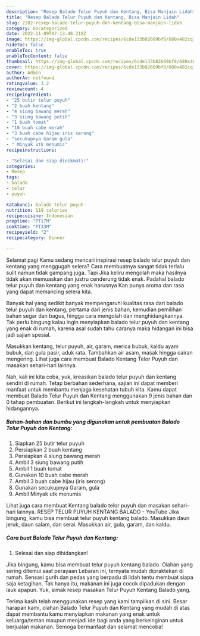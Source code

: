 ```yaml
---
description: "Resep Balado Telur Puyuh dan Kentang, Bisa Manjain Lidah"
title: "Resep Balado Telur Puyuh dan Kentang, Bisa Manjain Lidah"
slug: 2282-resep-balado-telur-puyuh-dan-kentang-bisa-manjain-lidah
category: Uncategorized
date: 2022-11-09T07:13:48.218Z
image: https://img-global.cpcdn.com/recipes/6cde133b82669bf8/680x482cq70/balado-telur-puyuh-dan-kentang-foto-resep-utama.jpg
hideToc: false
enableToc: true
enableTocContent: false
thumbnail: https://img-global.cpcdn.com/recipes/6cde133b82669bf8/680x482cq70/balado-telur-puyuh-dan-kentang-foto-resep-utama.jpg
cover: https://img-global.cpcdn.com/recipes/6cde133b82669bf8/680x482cq70/balado-telur-puyuh-dan-kentang-foto-resep-utama.jpg
author: Admin
authorAv: notfound
ratingvalue: 3.2
reviewcount: 4
recipeingredient:
- "25 butir telur puyuh"
- "2 buah kentang"
- "4 siung bawang merah"
- "3 siung bawang putih"
- "1 buah tomat"
- "10 buah cabe merah"
- "3 buah cabe hijau iris serong"
- "secukupnya Garam gula"
- " Minyak utk menumis"
recipeinstructions:

- "Selesai dan siap dinikmati!"
categories:
- Resep
tags:
- balado
- telur
- puyuh

katakunci: balado telur puyuh 
nutrition: 119 calories
recipecuisine: Indonesian
preptime: "PT17M"
cooktime: "PT33M"
recipeyield: "2"
recipecategory: Dinner

---
```



Selamat pagi Kamu sedang mencari inspirasi resep balado telur puyuh dan kentang yang menggugah selera? Cara membuatnya sangat tidak terlalu sulit namun tidak gampang juga. Tapi Jika keliru mengolah maka hasilnya tidak akan memuaskan dan justru cenderung tidak enak. Padahal balado telur puyuh dan kentang yang enak harusnya Kan punya aroma dan rasa yang dapat memancing selera kita.


Banyak hal yang sedikit banyak mempengaruhi kualitas rasa dari balado telur puyuh dan kentang, pertama dari jenis bahan, kemudian pemilihan bahan segar dan bagus, hingga cara mengolah dan menghidangkannya. Tak perlu bingung kalau ingin menyiapkan balado telur puyuh dan kentang yang enak di rumah, karena asal sudah tahu caranya maka hidangan ini bisa jadi sajian spesial.

Masukkan kentang, telur puyuh, air, garam, merica bubuk, kaldu ayam bubuk, dan gula pasir, aduk rata. Tambahkan air asam, masak hingga cairan mengering. Lihat juga cara membuat Balado Kentang Telor Puyuh dan masakan sehari-hari lainnya.


Nah, kali ini kita coba, yuk, kreasikan balado telur puyuh dan kentang sendiri di rumah. Tetap berbahan sederhana, sajian ini dapat memberi manfaat untuk membantu menjaga kesehatan tubuh kita. Kamu dapat membuat Balado Telur Puyuh dan Kentang menggunakan 9 jenis bahan dan 0 tahap pembuatan. Berikut ini langkah-langkah untuk menyiapkan hidangannya.

<!--inarticleads1-->

##### Bahan-bahan dan bumbu yang digunakan untuk pembuatan Balado Telur Puyuh dan Kentang:

1. Siapkan 25 butir telur puyuh
1. Persiapkan 2 buah kentang
1. Persiapkan 4 siung bawang merah
1. Ambil 3 siung bawang putih
1. Ambil 1 buah tomat
1. Gunakan 10 buah cabe merah
1. Ambil 3 buah cabe hijau (iris serong)
1. Gunakan secukupnya Garam, gula
1. Ambil  Minyak utk menumis


Lihat juga cara membuat Kentang balado telor puyuh dan masakan sehari-hari lainnya. RESEP TELUR PUYUH KENTANG BALADO - YouTube Jika bingung, kamu bisa membuat telur puyuh kentang balado. Masukkan daun jeruk, daun salam, dan serai. Masukkan air, gula, garam, dan kaldu. 

<!--inarticleads2-->

##### Cara buat Balado Telur Puyuh dan Kentang:


1. Selesai dan siap dihidangkan!

Jika bingung, kamu bisa membuat telur puyuh kentang balado. Olahan yang sering ditemui saat perayaan Lebaran ini, ternyata mudah dipraktekan di rumah. Sensasi gurih dan pedas yang berpadu di lidah tentu membuat siapa saja ketagihan. Tak hanya itu, makanan ini juga cocok dipadukan dengan lauk apapun. Yuk, simak resep masakan Telur Puyuh Kentang Balado yang. 

Terima kasih telah menggunakan resep yang kami tampilkan di sini. Besar harapan kami, olahan Balado Telur Puyuh dan Kentang yang mudah di atas dapat membantu kamu menyiapkan makanan yang enak untuk keluarga/teman maupun menjadi ide bagi anda yang berkeinginan untuk berjualan makanan. Semoga bermanfaat dan selamat mencoba!

